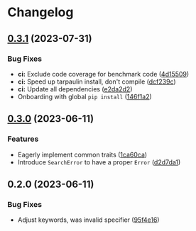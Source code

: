 # Changelog

## [0.3.1](https://github.com/alexpovel/b4s/compare/v0.3.0...v0.3.1) (2023-07-31)


### Bug Fixes

* **ci:** Exclude code coverage for benchmark code ([4d15509](https://github.com/alexpovel/b4s/commit/4d155097d9e5550ba8b2435c2574ac63ac48561f))
* **ci:** Speed up tarpaulin install, don't compile ([dcf239c](https://github.com/alexpovel/b4s/commit/dcf239cc6b9972c6ccfe3304c3b66e199a856497))
* **ci:** Update all dependencies ([e2da2d2](https://github.com/alexpovel/b4s/commit/e2da2d2503c8a04a023ec94dd91e240ccf63b449))
* Onboarding with global `pip install` ([146f1a2](https://github.com/alexpovel/b4s/commit/146f1a2ccd1d26c6024054ed98023059b31d6ddc))

## [0.3.0](https://github.com/alexpovel/b4s/compare/v0.2.0...v0.3.0) (2023-06-11)


### Features

* Eagerly implement common traits ([1ca60ca](https://github.com/alexpovel/b4s/commit/1ca60cade15042593c5e885fd3345d4a22eebbd7))
* Introduce `SearchError` to have a proper `Error` ([d2d7da1](https://github.com/alexpovel/b4s/commit/d2d7da19739a0409b78609c442787d007729b391))

## 0.2.0 (2023-06-11)


### Bug Fixes

* Adjust keywords, was invalid specifier ([95f4e16](https://github.com/alexpovel/b4s/commit/95f4e160fe56a83571f8e2363decf4d337d7010d))
